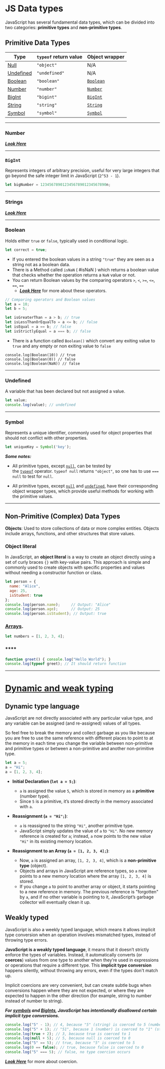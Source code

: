 
# JS Data types

JavaScript has several fundamental data types, which can be divided into two categories: **primitive types** and **non-primitive types**.

## Primitive Data Types

| Type                                                                                                | `typeof` return value | Object wrapper                                                                                        |
| --------------------------------------------------------------------------------------------------- | --------------------- | ----------------------------------------------------------------------------------------------------- |
| [Null](https://developer.mozilla.org/en-US/docs/Web/JavaScript/Data_structures#null_type)           | `"object"`            | N/A                                                                                                   |
| [Undefined](https://developer.mozilla.org/en-US/docs/Web/JavaScript/Data_structures#undefined_type) | `"undefined"`         | N/A                                                                                                   |
| [Boolean](https://developer.mozilla.org/en-US/docs/Web/JavaScript/Data_structures#boolean_type)     | `"boolean"`           | [`Boolean`](https://developer.mozilla.org/en-US/docs/Web/JavaScript/Reference/Global_Objects/Boolean) |
| [Number](https://developer.mozilla.org/en-US/docs/Web/JavaScript/Data_structures#number_type)       | `"number"`            | [`Number`](https://developer.mozilla.org/en-US/docs/Web/JavaScript/Reference/Global_Objects/Number)   |
| [BigInt](https://developer.mozilla.org/en-US/docs/Web/JavaScript/Data_structures#bigint_type)       | `"bigint"`            | [`BigInt`](https://developer.mozilla.org/en-US/docs/Web/JavaScript/Reference/Global_Objects/BigInt)   |
| [String](https://developer.mozilla.org/en-US/docs/Web/JavaScript/Data_structures#string_type)       | `"string"`            | [`String`](https://developer.mozilla.org/en-US/docs/Web/JavaScript/Reference/Global_Objects/String)   |
| [Symbol](https://developer.mozilla.org/en-US/docs/Web/JavaScript/Data_structures#symbol_type)       | `"symbol"`            | [`Symbol`](https://developer.mozilla.org/en-US/docs/Web/JavaScript/Reference/Global_Objects/Symbol)   |

---
### **Number**
[***Look Here***](Numerical.md)

---
### **`BigInt`**
Represents integers of arbitrary precision, useful for very large integers that go beyond the safe integer limit in JavaScript (`2^53 - 1`).
```js
let bigNumber = 123456789012345678901234567890n;
```
---
### Strings
[***Look Here***](Strings.md)

---
### **Boolean**
Holds either `true` or `false`, typically used in conditional logic.
```js
let correct = true;
```

- If you entered the boolean values in a string `"true"` they are seen as a string not as a boolean data.
- There is a Method called `isNaN` ( #isNaN ) which returns a boolean value that checks whether the operation returns a `NaN` value or not. 
- You can return Boolean values by the comparing operators `>`, `<`, `>=`, `<=`, `==`, `==` 
	- [***Look Here***](Comparison_And_Logical_Operators.md) for more about these operators.
```js
// Comparing operators and Boolean values
let a = 10;
let b = 5;

let isGreaterThan = a > b; // true
let isLessThanOrEqualTo = a <= b; // false
let isEqual = a == b; // false
let isStrictlyEqual = a === b; // false
```
- There is a function called `Boolean()` which convert any exiting value to `true` and any empty or non exiting value to `false`
```JS
console.log(Boolean(10)) // true
console.log(Boolean(0)) // false
console.log(Boolean(NaN)) // false
```

---

### **Undefined**
A variable that has been declared but not assigned a value.
```js
let value;
console.log(value); // undefined
```

---
### **Symbol**
Represents a unique identifier, commonly used for object properties that should not conflict with other properties.
```js
let uniqueKey = Symbol('key');
```

***Some notes:***
- All primitive types, except [`null`](https://developer.mozilla.org/en-US/docs/Web/JavaScript/Reference/Operators/null), can be tested by the [`typeof`](https://developer.mozilla.org/en-US/docs/Web/JavaScript/Reference/Operators/typeof) operator. `typeof null` returns `"object"`, so one has to use `=== null` to test for `null`.

- All primitive types, except [`null`](https://developer.mozilla.org/en-US/docs/Web/JavaScript/Reference/Operators/null) and [`undefined`](https://developer.mozilla.org/en-US/docs/Web/JavaScript/Reference/Global_Objects/undefined), have their corresponding object wrapper types, which provide useful methods for working with the primitive values.

---

## Non-Primitive (Complex) Data Types

**Objects**: Used to store collections of data or more complex entities. Objects include arrays, functions, and other structures that store values.

### **Object literal**
In JavaScript, an **object literal** is a way to create an object directly using a set of curly braces `{}` with key-value pairs. This approach is simple and commonly used to create objects with specific properties and values without needing a constructor function or class.
```js
let person = {
  name: "Alice",
  age: 25,
  isStudent: true
};
console.log(person.name);     // Output: "Alice"
console.log(person.age);      // Output: 25
console.log(person.isStudent); // Output: true
```

### **[Arrays](Arrays.md)**.
```js
let numbers = [1, 2, 3, 4];
```

### ****
```js
function greet() { console.log("Hello World"); }
console.log(typeof greet); // It should return function
```


---
# [Dynamic and weak typing](https://developer.mozilla.org/en-US/docs/Web/JavaScript/Data_structures#dynamic_and_weak_typing)

## Dynamic type language

JavaScript are not directly associated with any particular value type, and any variable can be assigned (and re-assigned) values of all types. 

So feel free to break the memory and collect garbage as you like because you are free to use the same reference with different places to point to at the memory in each time you change the variable between non-primitive and primitive types or between a non-primitive and another non-primitive type.

```js
let a = 5;
a = "Hi";
a = [1, 2, 3, 4];
```

- **Initial Declaration (`let a = 5;`)**:
    
    - `a` is assigned the value `5`, which is stored in memory as a **primitive** (number type).
    - Since `5` is a primitive, it’s stored directly in the memory associated with `a`.
- **Reassignment (`a = "Hi";`)**:
    
    - `a` is reassigned to the string `"Hi"`, another primitive type.
    - JavaScript simply updates the value of `a` to `"Hi"`. No new memory reference is created for `a`; instead, `a` now points to the new value `"Hi"` in its existing memory location.
- **Reassignment to an Array (`a = [1, 2, 3, 4];`)**:
    
    - Now, `a` is assigned an array, `[1, 2, 3, 4]`, which is a **non-primitive type** (object).
    - Objects and arrays in JavaScript are reference types, so `a` now points to a new memory location where the array `[1, 2, 3, 4]` is stored.
    - If you change `a` to point to another array or object, it starts pointing to a new reference in memory. The previous reference is "forgotten" by `a`, and if no other variable is pointing to it, JavaScript’s garbage collector will eventually clean it up.


## Weakly typed

JavaScript is also a weekly typed language, which means it allows implicit type conversion when an operation involves mismatched types, instead of throwing type errors.

**JavaScript is a weakly typed language**, it means that it doesn’t strictly enforce the types of variables. Instead, it automatically converts (or **coerces**) values from one type to another when they’re used in expressions or operations that require a different type. This **implicit type conversion** happens silently, without throwing any errors, even if the types don't match up.

Implicit coercions are very convenient, but can create subtle bugs when conversions happen where they are not expected, or where they are expected to happen in the other direction (for example, string to number instead of number to string). 

***For [symbols](https://developer.mozilla.org/en-US/docs/Web/JavaScript/Data_structures#symbol_type) and [BigInts](https://developer.mozilla.org/en-US/docs/Web/JavaScript/Data_structures#bigint_type), JavaScript has intentionally disallowed certain implicit type conversions.***

```js
console.log("5" - 1); // 4, because "5" (string) is coerced to 5 (number)
console.log("5" + 1); // "51", because 1 (number) is coerced to "1" (string)
console.log(true + 2); // 3, because true is coerced to 1
console.log(null + 5); // 5, because null is coerced to 0
console.log("5" == 5); // true, because "5" is coerced to 5
console.log(0 == false); // true, because false is coerced to 0
console.log("5" === 5); // false, no type coercion occurs
```

[***Look Here***](Coercion.md) for more about coercion.
